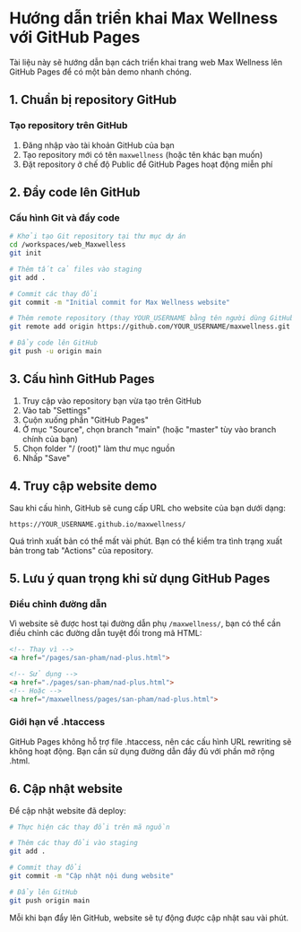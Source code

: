 # Hướng dẫn triển khai Max Wellness với GitHub Pages

Tài liệu này sẽ hướng dẫn bạn cách triển khai trang web Max Wellness lên GitHub Pages để có một bản demo nhanh chóng.

## 1. Chuẩn bị repository GitHub

### Tạo repository trên GitHub
1. Đăng nhập vào tài khoản GitHub của bạn
2. Tạo repository mới có tên `maxwellness` (hoặc tên khác bạn muốn)
3. Đặt repository ở chế độ Public để GitHub Pages hoạt động miễn phí

## 2. Đẩy code lên GitHub

### Cấu hình Git và đẩy code
```bash
# Khởi tạo Git repository tại thư mục dự án
cd /workspaces/web_Maxwelless
git init

# Thêm tất cả files vào staging
git add .

# Commit các thay đổi
git commit -m "Initial commit for Max Wellness website"

# Thêm remote repository (thay YOUR_USERNAME bằng tên người dùng GitHub của bạn)
git remote add origin https://github.com/YOUR_USERNAME/maxwellness.git

# Đẩy code lên GitHub
git push -u origin main
```

## 3. Cấu hình GitHub Pages

1. Truy cập vào repository bạn vừa tạo trên GitHub
2. Vào tab "Settings"
3. Cuộn xuống phần "GitHub Pages"
4. Ở mục "Source", chọn branch "main" (hoặc "master" tùy vào branch chính của bạn)
5. Chọn folder "/ (root)" làm thư mục nguồn
6. Nhấp "Save"

## 4. Truy cập website demo

Sau khi cấu hình, GitHub sẽ cung cấp URL cho website của bạn dưới dạng:
```
https://YOUR_USERNAME.github.io/maxwellness/
```

Quá trình xuất bản có thể mất vài phút. Bạn có thể kiểm tra tình trạng xuất bản trong tab "Actions" của repository.

## 5. Lưu ý quan trọng khi sử dụng GitHub Pages

### Điều chỉnh đường dẫn
Vì website sẽ được host tại đường dẫn phụ `/maxwellness/`, bạn có thể cần điều chỉnh các đường dẫn tuyệt đối trong mã HTML:

```html
<!-- Thay vì -->
<a href="/pages/san-pham/nad-plus.html">

<!-- Sử dụng -->
<a href="./pages/san-pham/nad-plus.html">
<!-- Hoặc -->
<a href="/maxwellness/pages/san-pham/nad-plus.html">
```

### Giới hạn về .htaccess
GitHub Pages không hỗ trợ file .htaccess, nên các cấu hình URL rewriting sẽ không hoạt động. Bạn cần sử dụng đường dẫn đầy đủ với phần mở rộng .html.

## 6. Cập nhật website

Để cập nhật website đã deploy:

```bash
# Thực hiện các thay đổi trên mã nguồn

# Thêm các thay đổi vào staging
git add .

# Commit thay đổi
git commit -m "Cập nhật nội dung website"

# Đẩy lên GitHub
git push origin main
```

Mỗi khi bạn đẩy lên GitHub, website sẽ tự động được cập nhật sau vài phút.
